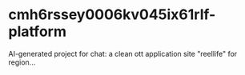 # cmh6rssey0006kv045ix61rlf-platform
AI-generated project for chat: a clean ott application site "reellife" for region...
